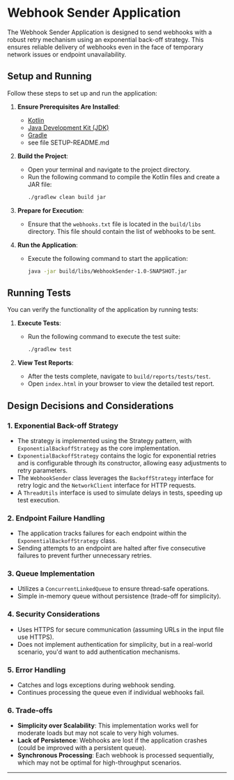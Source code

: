 # Webhook Sender Application

The Webhook Sender Application is designed to send webhooks with a robust retry mechanism using an exponential back-off strategy. This ensures reliable delivery of webhooks even in the face of temporary network issues or endpoint unavailability.

## Setup and Running

Follow these steps to set up and run the application:

1. **Ensure Prerequisites Are Installed**:
   - [Kotlin](https://kotlinlang.org/docs/home.html)
   - [Java Development Kit (JDK)](https://openjdk.java.net/)
   - [Gradle](https://gradle.org/install/)
   - see file SETUP-README.md 

2. **Build the Project**:
   - Open your terminal and navigate to the project directory.
   - Run the following command to compile the Kotlin files and create a JAR file:
     ```bash
     ./gradlew clean build jar
     ```

3. **Prepare for Execution**:
   - Ensure that the `webhooks.txt` file is located in the `build/libs` directory. This file should contain the list of webhooks to be sent.

4. **Run the Application**:
   - Execute the following command to start the application:
     ```bash
     java -jar build/libs/WebhookSender-1.0-SNAPSHOT.jar
     ```

## Running Tests

You can verify the functionality of the application by running tests:

1. **Execute Tests**:
   - Run the following command to execute the test suite:
     ```bash
     ./gradlew test
     ```

2. **View Test Reports**:
   - After the tests complete, navigate to `build/reports/tests/test`.
   - Open `index.html` in your browser to view the detailed test report.

## Design Decisions and Considerations

### 1. Exponential Back-off Strategy
- The strategy is implemented using the Strategy pattern, with `ExponentialBackoffStrategy` as the core implementation.
- `ExponentialBackoffStrategy` contains the logic for exponential retries and is configurable through its constructor, allowing easy adjustments to retry parameters.
- The `WebhookSender` class leverages the `BackoffStrategy` interface for retry logic and the `NetworkClient` interface for HTTP requests.
- A `ThreadUtils` interface is used to simulate delays in tests, speeding up test execution.

### 2. Endpoint Failure Handling
- The application tracks failures for each endpoint within the `ExponentialBackoffStrategy` class.
- Sending attempts to an endpoint are halted after five consecutive failures to prevent further unnecessary retries.

### 3. Queue Implementation
- Utilizes a `ConcurrentLinkedQueue` to ensure thread-safe operations.
- Simple in-memory queue without persistence (trade-off for simplicity).

### 4. Security Considerations
- Uses HTTPS for secure communication (assuming URLs in the input file use HTTPS).
- Does not implement authentication for simplicity, but in a real-world scenario, you'd want to add authentication mechanisms.

### 5. Error Handling
- Catches and logs exceptions during webhook sending.
- Continues processing the queue even if individual webhooks fail.

### 6. Trade-offs
- **Simplicity over Scalability**: This implementation works well for moderate loads but may not scale to very high volumes.
- **Lack of Persistence**: Webhooks are lost if the application crashes (could be improved with a persistent queue).
- **Synchronous Processing**: Each webhook is processed sequentially, which may not be optimal for high-throughput scenarios.

---